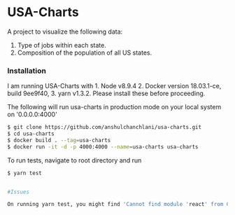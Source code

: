 # USA-Charts

A project to visualize the following data:

1. Type of jobs within each state.
2. Composition of the population of all US states.

### Installation

I am running USA-Charts with 
    1. Node v8.9.4
    2. Docker version 18.03.1-ce, build 9ee9f40,
    3. yarn v1.3.2. 
Please install these before proceeding.

The following will run usa-charts in production mode on your local system on '0.0.0.0:4000'
```sh
$ git clone https://github.com/anshulchanchlani/usa-charts.git
$ cd usa-charts
$ docker build . --tag=usa-charts
$ docker run -it -d -p 4000:4000 --name=usa-charts usa-charts
```
To run tests, navigate to root directory and run 
```sh
$ yarn test


#Issues

On running yarn test, you might find 'Cannot find module 'react' from Charts.test.js', please run 'yarn add global react' and run tests again.
